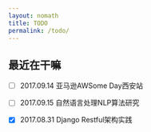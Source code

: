 ```yaml
---
layout: nomath
title: TODO
permalink: /todo/
---
```



## 最近在干嘛 #

-[ ] 2017.09.14 亚马逊AWSome Day西安站

-[ ] 2017.09.15 自然语言处理NLP算法研究

-[x] 2017.08.31 Django Restful架构实践
